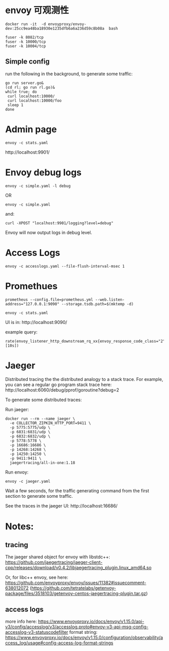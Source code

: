 # envoy 可观测性

```
docker run -it  -d envoyproxy/envoy-dev:25cc9ea48ba18930e1235dfb6a6a236d59c8b08a  bash
```

```
fuser -k 8082/tcp
fuser -k 10000/tcp
fuser -k 10004/tcp
```

## Simple config

run the following in the background, to generate some traffic:
```
go run server.go&
(cd rl; go run rl.go)&
while true; do
 curl localhost:10000/
 curl localhost:10000/foo
 sleep 1
done
```

# Admin page
```
envoy -c stats.yaml
```
http://localhost:9901/


# Envoy debug logs

```
envoy -c simple.yaml -l debug
```

OR

```
envoy -c simple.yaml
```
and:
```
curl -XPOST "localhost:9901/logging?level=debug"
```

Envoy will now output logs in debug level.

# Access Logs

```
envoy -c accesslogs.yaml --file-flush-interval-msec 1
```

# Promethues
```
prometheus --config.file=prometheus.yml --web.listen-address="127.0.0.1:9090" --storage.tsdb.path=$(mktemp -d)
```
```
envoy -c stats.yaml
```

UI is in:
http://localhost:9090/

example query:
```
rate(envoy_listener_http_downstream_rq_xx{envoy_response_code_class="2"}[10s])
```

# Jaeger
Distributed tracing the the distributed analogy to a stack trace.
For example, you can see a regular go program stack trace here:
http://localhost:6060/debug/pprof/goroutine?debug=2

To generate some distributed traces:


Run jaeger:
```
docker run --rm --name jaeger \
  -e COLLECTOR_ZIPKIN_HTTP_PORT=9411 \
  -p 5775:5775/udp \
  -p 6831:6831/udp \
  -p 6832:6832/udp \
  -p 5778:5778 \
  -p 16686:16686 \
  -p 14268:14268 \
  -p 14250:14250 \
  -p 9411:9411 \
  jaegertracing/all-in-one:1.18
```

Run envoy:
```
envoy -c jaeger.yaml
```

Wait a few seconds, for the traffic generating command from the first section to 
generate some traffic.

See the traces in the jaeger UI: http://localhost:16686/

# Notes:
## tracing
The jaeger shared object for envoy with libstdc++:
https://github.com/jaegertracing/jaeger-client-cpp/releases/download/v0.4.2/libjaegertracing_plugin.linux_amd64.so

Or, for libc++ envoy, see here:
https://github.com/envoyproxy/envoy/issues/11382#issuecomment-638012072
(https://github.com/tetratelabs/getenvoy-package/files/3518103/getenvoy-centos-jaegertracing-plugin.tar.gz)


## access logs
more info here:
https://www.envoyproxy.io/docs/envoy/v1.15.0/api-v3/config/accesslog/v3/accesslog.proto#envoy-v3-api-msg-config-accesslog-v3-statuscodefilter
format string:
https://www.envoyproxy.io/docs/envoy/v1.15.0/configuration/observability/access_log/usage#config-access-log-format-strings